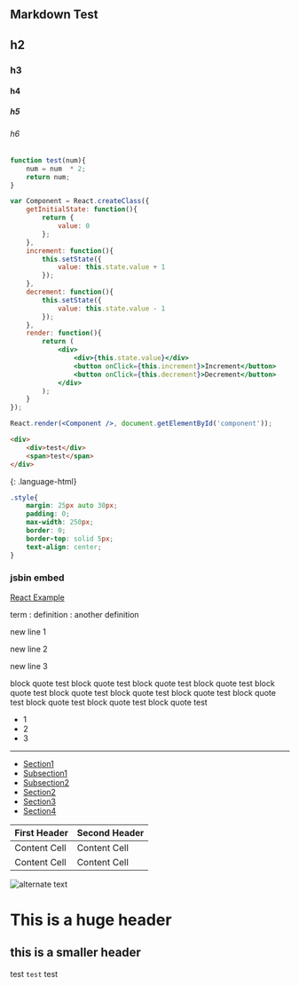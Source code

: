 ## Markdown Test

## h2

### h3

#### h4

##### h5

###### h6

~~~ javascript
function test(num){
	num = num  * 2;
	return num;
}
~~~

~~~ jsx
var Component = React.createClass({
	getInitialState: function(){
		return {
			value: 0
		};
	},
	increment: function(){
		this.setState({
			value: this.state.value + 1
		});
	},
	decrement: function(){
		this.setState({
			value: this.state.value - 1
		});
	},
	render: function(){
		return (
			<div>
				<div>{this.state.value}</div>
				<button onClick={this.increment}>Increment</button>
				<button onClick={this.decrement}>Decrement</button>
			</div>
		);
	}
});

React.render(<Component />, document.getElementById('component'));
~~~

~~~ html
<div>
	<div>test</div>
	<span>test</span>
</div>
~~~
{: .language-html}

~~~ css
.style{
	margin: 25px auto 30px;
    padding: 0;
    max-width: 250px;
    border: 0;
    border-top: solid 5px;
    text-align: center;
}
~~~

### jsbin embed
<a class="jsbin-embed" target="_blank" href="http://jsbin.com/pabome/4/embed?js">React Example</a>

term
: definition
: another definition

new line 1

new line 2

new line 3

> 
block quote test block quote test 
block quote test block quote test 
block quote test block quote test 
block quote test block quote test 
block quote test block quote test 
block quote test block quote test


+ 1
+ 2
+ 3

* * *

- [Section1](#section1)  
- [Subsection1](#subsection1)
- [Subsection2](#subsection2)
- [Section2](#section2)
- [Section3](#section3)
- [Section4](#section4)

First Header  | Second Header
------------- | -------------
Content Cell  | Content Cell
Content Cell  | Content Cell

![alternate text](https://sourceforge.net/images/icon_linux.gif)

This is a huge header
==================

this is a smaller header
------------------

test ```test``` test


